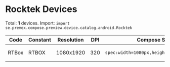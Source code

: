 # Rocktek Devices

Total: **1** devices. Import: `import se.premex.compose.preview.device.catalog.android.Rocktek`

| Code | Constant | Resolution | DPI | Compose Spec | Preview Usage |
|------|----------|------------|-----|-------------|---------------|
| RTBox | RTBOX | 1080x1920 | 320 | `spec:width=1080px,height=1920px,dpi=320` | `@Preview(device = Rocktek.RTBOX)` |

<!-- Generated automatically. Do not edit manually. -->
